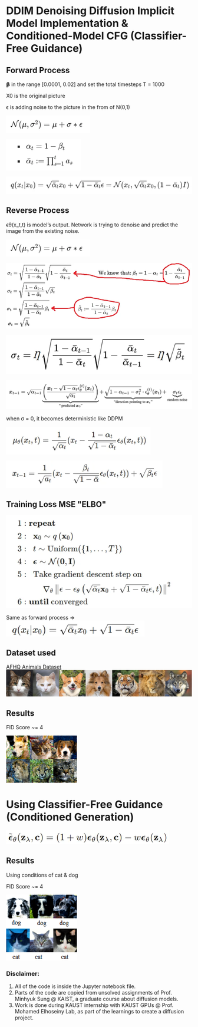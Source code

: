 # DDIM Denoising Diffusion Implicit Model Implementation & Conditioned-Model CFG (Classifier-Free Guidance)

## Forward Process
𝝱 in the range [0.0001, 0.02] and set the total timesteps T = 1000

X0 is the original picture

ϵ is adding noise to the picture in the from of N(0,1)

![pic](assets/DDPM-pre-forward.png)

![pic](assets/DDPM-alpha-forward.png)

![pic](assets/DDPM-forward.png)

## Reverse Process
ϵθ​(x_t​,t) is model’s output. Network is trying to denoise and predict the image from the existing noise.

![pic](assets/DDPM-pre-forward.png)

![pic](assets/DDIM-beta.png)

![pic](assets/DDIM-sigma.png)

![pic](assets/task2_ddim.png)

when σ = 0, it becomes deterministic like DDPM

![pic](assets/DDPM-reverse-mean.png)

![pic](assets/DDPM-reverse-xt-1-2.png)

## Training Loss MSE "ELBO"

![pic](assets/DDPM-loss1.png)

Same as forward process => ![pic](assets/DDPM-loss2.png)

## Dataset used
[AFHQ Animals Dataset](https://huggingface.co/datasets/huggan/AFHQ)
![pic](assets/AFHQ-dataset.png)

## Results

FID Score ~= 4

![pic](assets/ddim-output.png)

# Using Classifier-Free Guidance (Conditioned Generation)

![pic](assets/cfg-equation.png)

## Results

Using conditions of cat & dog

FID Score ~= 4

![pic](assets/cfg-output.png)

### Disclaimer:
1. All of the code is inside the Jupyter notebook file.
2. Parts of the code are copied from unsolved assignments of Prof. Minhyuk Sung @ KAIST, a graduate course about diffusion models.
3. Work is done during KAUST internship with KAUST GPUs @ Prof. Mohamed Elhoseiny Lab, as part of the learnings to create a diffusion project.
